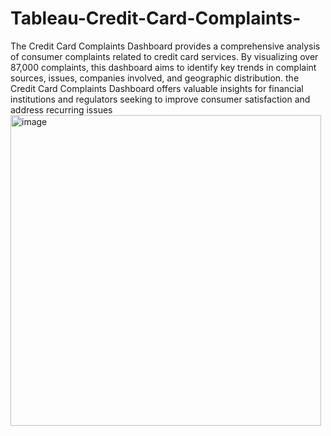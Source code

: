 # Tableau-Credit-Card-Complaints-

The Credit Card Complaints Dashboard provides a comprehensive analysis of consumer complaints related to credit card services. By visualizing over 87,000 complaints, this dashboard aims to identify key trends in complaint sources, issues, companies involved, and geographic distribution. the Credit Card Complaints Dashboard offers valuable insights for financial institutions and regulators seeking to improve consumer satisfaction and address recurring issues
<img width="497" alt="image" src="https://github.com/user-attachments/assets/9c964c82-12ab-4c92-b540-3733e9dabbf6">
